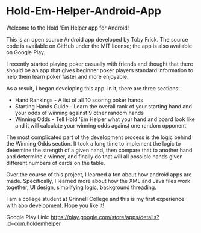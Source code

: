 # Hold-Em-Helper-Android-App

Welcome to the Hold 'Em Helper app for Android!

This is an open source Android app developed by Toby Frick. The source code is available on GitHub under the MIT license; the app is also available on Google Play.

I recently started playing poker casually with friends and thought that there should be an app that gives beginner poker players standard information to help them learn poker faster and more enjoyable.

As a result, I began developing this app. In it, there are three sections:

- Hand Rankings - A list of all 10 scoring poker hands
- Starting Hands Guide - Learn the overall rank of your starting hand and your odds of winning against 9 other random hands
- Winning Odds - Tell Hold 'Em Helper what your hand and board look like and it will calculate your winning odds against one random opponent

The most complicated part of the development process is the logic behind the Winning Odds section. It took a long time to implement the logic to determine the strength of a given hand,
then compare that to another hand and determine a winner, and finally do that will all possible hands given different numbers of cards on the table.

Over the course of this project, I learned a ton about how android apps are made. Specifically, I learned more about how the XML and Java files work together,
UI design, simplifying logic, background threading.

I am a college student at Grinnell College and this is my first experience with app development. Hope you like it!

Google Play Link:
https://play.google.com/store/apps/details?id=com.holdemhelper
